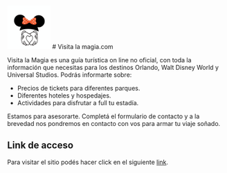 <img src="images/logo2.png" width="100px" height="100px">
# Visita la magia.com

Visita la Magia es una guía turística on line no oficial, con toda la información que necesitas para los destinos Orlando, Walt Disney World y Universal Studios.
Podrás informarte sobre:
* Precios de tickets para diferentes parques.
* Diferentes hoteles y hospedajes.
* Actividades para disfrutar a full tu estadía. 

Estamos para asesorarte. Completá el formulario de contacto y a la brevedad nos pondremos en contacto con vos para armar tu viaje soñado.

## Link de acceso

Para visitar el sitio podés hacer click en el siguiente [link](https://juliacamiscia.github.io/Visitalamagia.com/index.html).
